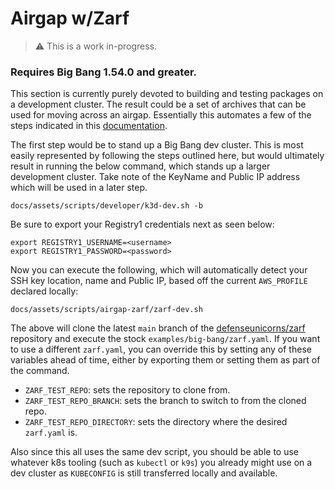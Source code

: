 # Airgap w/Zarf

> ⚠️ This is a work in-progress.

### Requires Big Bang 1.54.0 and greater.

This section is currently purely devoted to building and testing packages on a development cluster.  The result could be a set of archives that can be used for moving across an airgap.  Essentially this automates a few of the steps indicated in this [documentation](https://github.com/defenseunicorns/zarf/blob/main/docs/13-walkthroughs/5-big-bang.md).

The first step would be to stand up a Big Bang dev cluster.  This is most easily represented by following the steps outlined here, but would ultimately result in running the below command, which stands up a larger development cluster.  Take note of the KeyName and Public IP address which will be used in a later step.

```shell
docs/assets/scripts/developer/k3d-dev.sh -b
```

Be sure to export your Registry1 credentials next as seen below:

```shell
export REGISTRY1_USERNAME=<username>
export REGISTRY1_PASSWORD=<password>
```

Now you can execute the following, which will automatically detect your SSH key location, name and Public IP, based off the current `AWS_PROFILE` declared locally: 

```shell
docs/assets/scripts/airgap-zarf/zarf-dev.sh
```

The above will clone the latest  `main` branch of the [defenseunicorns/zarf](https://github.com/defenseunicorns/zarf) repository and execute the stock `examples/big-bang/zarf.yaml`.  If you want to use a different `zarf.yaml`, you can override this by setting any of these variables ahead of time, either by exporting them or setting them as part of the command.

* `ZARF_TEST_REPO`: sets the repository to clone from.
* `ZARF_TEST_REPO_BRANCH`: sets the branch to switch to from the cloned repo.
* `ZARF_TEST_REPO_DIRECTORY`: sets the directory where the desired `zarf.yaml` is.

Also since this all uses the same dev script, you should be able to use whatever k8s tooling (such as `kubectl` or `k9s`) you already might use on a dev cluster as `KUBECONFIG` is still transferred locally and available.
